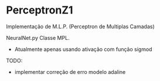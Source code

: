 # PerceptronZ1
Implementação de M.L.P. (Perceptron de Multiplas Camadas)

NeuralNet.py Classe MPL.

- Atualmente apenas usando ativação com função sigmod

TODO:

- implementar correção de erro modelo adaline